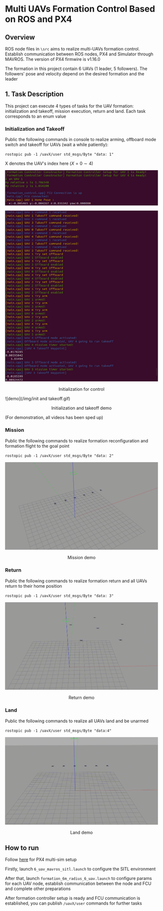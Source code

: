 # Multi UAVs Formation Control Based on ROS and PX4 

## Overview

ROS node files in `\src` aims to realize multi-UAVs formation control. Establish communication between ROS nodes, PX4 and Simulator through MAVROS. The version of PX4 firmwire is v1.16.0



The formation in this project contain $6$ UAVs ($1$ leader, $5$ followers). The followers' pose and velocity depend on the desired formation and the leader   

## 1. Task Description

This project can execute $4$ types of tasks for the UAV formation: initialization and takeoff, mission execution, return and land. Each task corresponds to an enum value 

### Initialization and Takeoff

Public the following commands in console to realize arming, offboard mode switch and takeoff for UAVs (wait a while patiently): 

`rostopic pub -1 /uavX/user std_msgs/Byte "data: 1"`

X denotes the UAV's index here ($X =0 \sim 4$)

![alt](/img/init1.png)

![alt](/img/init2.png)
<p align="center"> Initialization for control </p>   

![demo](/img/init and takeoff.gif)  
<p align="center"> Initialization and takeoff demo </p>  

(For demonstration, all videos has been sped up)

### Mission

Public the following commands to realize formation reconfiguration and formation flight to the goal point

`rostopic pub -1 /uavX/user std_msgs/Byte "data: 2"`

![demo](/img/mission.gif)  
<p align="center"> Mission demo </p>  

### Return

Public the following commands to realize formation return and all UAVs return to their home position

`rostopic pub -1 /uavX/user std_msgs/Byte "data: 3"`

![demo](/img/return.gif)  
<p align="center"> Return demo </p>  

### Land

Public the following commands to realize all UAVs land and be unarmed

`rostopic pub -1 /uavX/user std_msgs/Byte "data:4"`

![demo](/img/land.gif)  
<p align="center"> Land demo </p>  

## How to run
Follow [here](https://px-4.com/v1.14/en/sim_gazebo_classic/multi_vehicle_simulation_gazebo.html) for PX4 multi-sim setup

Firstly, launch `6_uav_mavros_sitl.launch` to configure the SITL environment

After that, launch `formation_6m_radius_6_uav.launch` to configure params for each UAV node, establish communication between the node and FCU and complete other preparations 

After formation controller setup is ready and FCU communication is established, you can publish `/uavX/user` commands for further tasks
